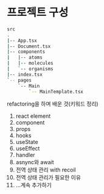 # 프로젝트 구성

```bash
src
.
|-- App.tsx
|-- Document.tsx
|-- components
|   |-- atoms
|   |-- molecules
|   `-- organisms
|-- index.tsx
`-- pages
    `-- Main
        `-- MainTemplate.tsx
```

refactoring을 하며 배운 것(키워드 정리)

1. react element
2. component
3. props
4. hooks
5. useState
6. useEffect
8. handler 
9. asnync와 await
10. 전역 상태 관리 with recoil
11. 전역 상태 관리가 필요한 이유 
12. ...계속 추가하기
